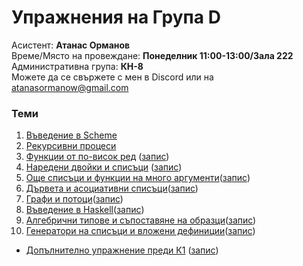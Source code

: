 # Упражнения на Група D
Асистент: **Атанас Орманов**  
Време/Място на провеждане: **Понеделник 11:00-13:00/Зала 222**  
Административна група: **КН-8**  
Можете да се свържете с мен в Discord или на atanasormanow@gmail.com  

### Теми
1. [Въведение в Scheme](./01)
2. [Рекурсивни процеси](./02)
3. [Функции от по-висок ред](./03) ([запис](https://drive.google.com/file/d/1iqgBYO57a5Z-ixKc4w_10oL88c5-goMe/view?usp=sharing))
4. [Наредени двойки и списъци](./04) ([запис](https://drive.google.com/file/d/1Q9p_OMpm2Z1SoDPvmpMQ7SHFocjcSSDF/view?usp=sharing))
5. [Още списъци и функции на много аргументи](./05)([запис](https://drive.google.com/file/d/11RmHlto-d_A33WXOsScX0EN4CW_jGz-N/view?usp=sharing))
6. [Дървета и асоциативни списъци](./06)([запис](https://drive.google.com/file/d/1x937GCYW5Mf7D3Swo7XBtPid9uuD2eEY/view?usp=sharing))
7. [Графи и потоци](./07)([запис](https://drive.google.com/file/d/1uLneUIiOV8DF3OQYP57lwUL-AOzyJMNa/view?usp=sharing))
8. [Въведение в Haskell](./08)([запис](https://drive.google.com/file/d/1nWmJKtNnnpMYFm1z1vNjVL2tKasn3fPI/view?usp=sharing))
9. [Алгебрични типове и съпоставяне на образци](./09)([запис](https://drive.google.com/file/d/1HmOyvZS5e5kgYQ3z6d4SPiy0tJEUOqUt/view?usp=sharing))
10. [Генератори на списъци и вложени дефиниции](./10)([запис](soonTM))

* [Допълнително упражнение преди К1](./pre-exam-1) ([запис](https://drive.google.com/file/d/1sTs9qjBXREwAGBfAmULi9EEDAo1K60J-/view?usp=sharing))
